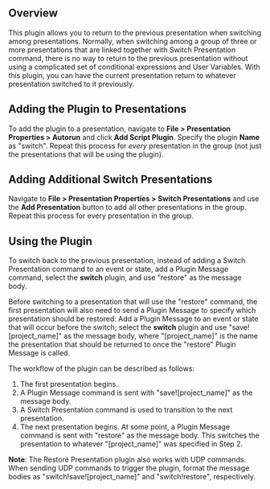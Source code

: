 Overview
---------
<p>This plugin allows you to return to the previous presentation when switching among presentations. Normally, when switching among a group of three or more presentations that are linked together with Switch Presentation command, there is no way to return to the previous presentation without using a complicated set of conditional expressions and User Variables. With this plugin, you can have the current presentation return to whatever presentation switched to it previously.</p>

Adding the Plugin to Presentations
----------------------------------
<p>To add the plugin to a presentation, navigate to <strong>File > Presentation Properties > Autorun</strong> and click <strong>Add Script Plugin</strong>. Specify the plugin <strong>Name</strong> as "switch". Repeat this process for <em>every</em> presentation in the group (not just the presentations that will be using the plugin).</p>

Adding Additional Switch Presentations
-----------------------------------
<p>Navigate to <strong>File > Presentation Properties > Switch Presentations</strong> and use the <strong>Add Presentation</strong> button to add all other presentations in the group. Repeat this process for every presentation in the group.</p>

Using the Plugin
----------------
<p>To switch back to the previous presentation, instead of adding a Switch Presentation command to an event or state, add a Plugin Message command, select the <strong>switch</strong> plugin, and use "restore" as the message body.</p>

<p>Before switching to a presentation that will use the "restore" command, the first presentation will also need to send a Plugin Message to specify which presentation should be restored: Add a Plugin Message to an event or state that will occur before the switch; select the <strong>switch</strong> plugin and use "save![project_name]" as the message body, where "[project_name]" is the name the presentation that should be returned to once the "restore" Plugin Message is called.</p>

<p>The workflow of the plugin can be described as follows:</p>
<ol>
<li>The first presentation begins.</li>
<li>A Plugin Message command is sent with "save![project_name]" as the message body.</li>
<li>A Switch Presentation command is used to transition to the next presentation.</li>
<li>The next presentation begins. At some point, a Plugin Message command is sent with "restore" as the message body. This switches the presentation to whatever "[project_name]" was specified in Step 2.</li>
</ol>

<p><strong>Note</strong>: The Restore Presentation plugin also works with UDP commands. When sending UDP commands to trigger the plugin, format the message bodies as "switch!save![project_name]" and "switch!restore", respectively.</p>
